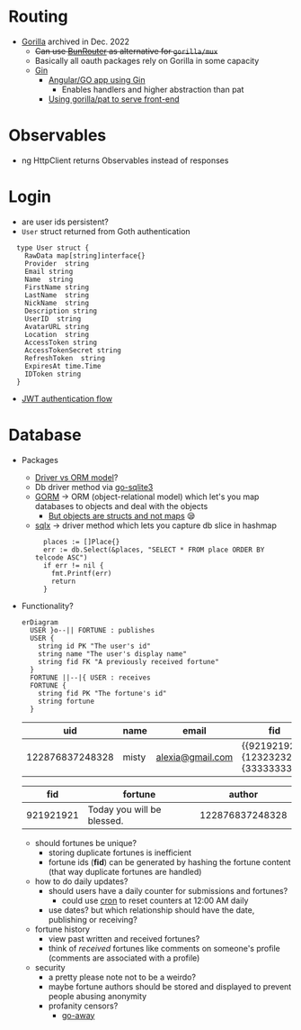 # Routing
  - [Gorilla](https://github.com/gorilla) archived in Dec. 2022
    - ~~Can use [BunRouter](https://github.com/uptrace/bunrouter) as alternative for `gorilla/mux`~~
    - Basically all oauth packages rely on Gorilla in some capacity
    - [Gin](https://github.com/gin-gonic/gin)
      - [Angular/GO app using Gin](https://auth0.com/blog/developing-golang-and-angular-apps-part-1-backend-api/)
        - Enables handlers and higher abstraction than pat
      - [Using gorilla/pat to serve front-end](https://blog.loginradius.com/engineering/google-authentication-with-golang-and-goth/)
# Observables
  - ng HttpClient returns Observables instead of responses
# Login
  - are user ids persistent?
  - `User` struct returned from Goth authentication
  ```golang
    type User struct {
      RawData map[string]interface{}
      Provider  string
      Email string
      Name  string
      FirstName string
      LastName  string
      NickName  string
      Description string
      UserID  string
      AvatarURL string
      Location  string
      AccessToken string
      AccessTokenSecret string
      RefreshToken  string
      ExpiresAt time.Time
      IDToken string
    }
  ```
  - [JWT authentication flow](https://res.cloudinary.com/practicaldev/image/fetch/s--IX-y468A--/c_limit%2Cf_auto%2Cfl_progressive%2Cq_auto%2Cw_880/https://i.imgur.com/hthWzSx.png)
# Database
  - Packages
    - [Driver vs ORM model](https://stackoverflow.com/questions/24153067/whats-difference-between-orm-and-odbc)?
    - Db driver method via [go-sqlite3](https://github.com/mattn/go-sqlite3)
    - [GORM](https://gorm.io/docs/) &rarr; ORM (object-relational model) which let's you map databases to objects and deal with the objects
      - [But objects are structs and not maps](https://stackoverflow.com/a/66385750/20331543) :sleepy:
    - [sqlx](https://github.com/jmoiron/sqlx) &rarr; driver method which lets you capture db slice in hashmap
      ```golang
        places := []Place{}
        err := db.Select(&places, "SELECT * FROM place ORDER BY telcode ASC")
        if err != nil {
          fmt.Printf(err)
          return
        }
      ```
  - Functionality?
    ```mermaid
    erDiagram
      USER }o--|| FORTUNE : publishes
      USER {
        string id PK "The user's id"
        string name "The user's display name"
        string fid FK "A previously received fortune"
      }
      FORTUNE ||--|{ USER : receives
      FORTUNE {
        string fid PK "The fortune's id"
        string fortune
      }
    ``` 

    uid | name | email | fid
    ---------|----------|---------|------|
    122876837248328 | misty | alexia@gmail.com | {{921921921},{123232323},{33333333}} 

    fid | fortune | author |
    ---------|----------|---------|
    921921921 | Today you will be blessed. | 122876837248328
    - should fortunes be unique? 
      - storing duplicate fortunes is inefficient
      - fortune ids (**fid**) can be generated by hashing the fortune content (that way duplicate fortunes are handled)
    - how to do daily updates?
      - should users have a daily counter for submissions and fortunes?
        - could use [cron](https://pkg.go.dev/github.com/robfig/cron) to reset counters at 12:00 AM daily
      - use dates? but which relationship should have the date, publishing or receiving?
    - fortune history
      - view past written and received fortunes?
      - think of _received_ fortunes like comments on someone's profile (comments are associated with a profile)
    - security
      - a pretty please note not to be a weirdo?
      - maybe fortune authors should be stored and displayed to prevent people abusing anonymity
      - profanity censors?
        - [go-away](https://github.com/TwiN/go-away)